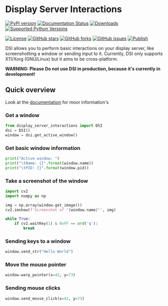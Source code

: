 # Display Server Interactions

[![PyPI version](https://badge.fury.io/py/display-server-interactions.svg)](https://pypi.org/project/display-server-interactions/)
[![Documentation Status](https://readthedocs.org/projects/display-server-interactions/badge/?version=latest)](https://display-server-interactions.readthedocs.io/en/latest)
[![Downloads](https://pepy.tech/badge/display-server-interactions)](https://pepy.tech/project/display-server-interactions)
[![Supported Python Versions](https://img.shields.io/pypi/pyversions/display-server-interactions)](https://pypi.org/project/display-server-interactions/)

[![License](https://img.shields.io/github/license/Commandcracker/display-server-interactions)](https://github.com/Commandcracker/display-server-interactions/blob/main/LICENSE.txt)
[![GitHub stars](https://img.shields.io/github/stars/Commandcracker/display-server-interactions)](https://github.com/Commandcracker/display-server-interactions/stargazers)
[![GitHub forks](https://img.shields.io/github/forks/Commandcracker/display-server-interactions)](https://github.com/Commandcracker/display-server-interactions/network)
[![GitHub issues](https://img.shields.io/github/issues/Commandcracker/display-server-interactions)](https://github.com/Commandcracker/display-server-interactions/issues)
[![Publish](https://github.com/Commandcracker/display-server-interactions/actions/workflows/pypi-publish.yml/badge.svg)](https://github.com/Commandcracker/display-server-interactions/actions/workflows/pypi-publish.yml)

DSI allows you to perform basic interactions on your display server, like screenshotting a window or sending input to it.
Currently, DSI only supports X11/Xorg (GNU/Linux) but it aims to be cross-platform.

**WARNING: Please Do not use DSI in production, because it's currently in development!**

## Quick overview

Look at the [documentation](https://display-server-interactions.readthedocs.io/en/latest/) for moor information's

### Get a window

```python
from display_server_interactions import DSI
dsi = DSI()
window = dsi.get_active_window()
```

### Get basic window information

```python
print("Active window: ")
print("\tName: {}".format(window.name))
print("\tPID: {}".format(window.pid))
```

### Take a screenshot of the window

```python
import cv2
import numpy as np

img = np.array(window.get_image())
cv2.imshow(f'Screenshot of "{window.name}"', img)

while True:
    if cv2.waitKey(1) & 0xFF == ord('q'):
        break
```

### Sending keys to a window

```python
window.send_str("Hello World")
```

### Move the mouse pointer

```python
window.warp_pointer(x=42, y=73)
```

### Sending mouse clicks

```python
window.send_mouse_click(x=42, y=73)
```

